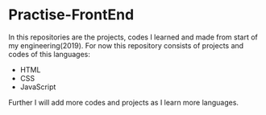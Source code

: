 # Practise-FrontEnd
In this repositories are the projects, codes I learned and made from start of my engineering(2019).
For now this repository consists of projects and codes of this languages:
  - HTML
  - CSS
  - JavaScript


Further I will add more codes and projects as I learn more languages.
